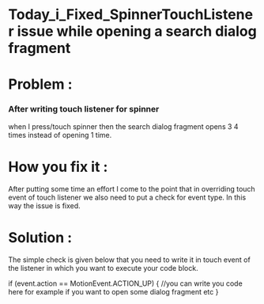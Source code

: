 # Today_i_Fixed_SpinnerTouchListener issue while opening a search dialog fragment

# Problem :

### After writing touch listener for spinner 
when I press/touch spinner then the search dialog fragment opens 3 4 times instead of opening 1 time.


# How you fix it :
After putting some time an effort I come to the point that in overriding touch event of touch listener we also need to put a check for event type. In this way the issue is fixed. 

# Solution :
The simple check is given below that you need to write it in touch event of the listener in which you want to execute your code block.

if (event.action == MotionEvent.ACTION_UP) {
//you can write you code here for example if you want to open some dialog fragment etc
}
